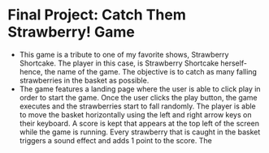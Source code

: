 # Final Project: Catch Them Strawberry! Game

- This game is a tribute to one of my favorite shows, Strawberry Shortcake. The player in this case, is Strawberry Shortcake herself- hence, the name of the game. The objective is to catch as many falling strawberries in the basket as possible.
- The game features a landing page where the user is able to click play in order to start the game.
Once the user clicks the play button, the game executes and the strawberries start to fall randomly. The player is able to move the basket horizontally using the left and right arrow keys on their keyboard. A score is kept that appears at the top left of the screen while the game is running. Every strawberry that is caught in the basket triggers a sound effect and adds 1 point to the score. The 



